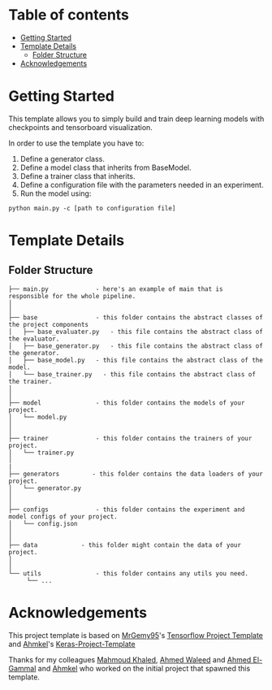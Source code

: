 # Table of contents

- [Getting Started](#getting-started)
- [Template Details](#template-details)
    - [Folder Structure](#folder-structure)
- [Acknowledgements](#acknowledgements)

# Getting Started
This template allows you to simply build and train deep learning models with checkpoints and tensorboard visualization.

In order to use the template you have to:
1. Define a generator class.
2. Define a model class that inherits from BaseModel.
3. Define a trainer class that inherits.
4. Define a configuration file with the parameters needed in an experiment.
5. Run the model using:
```shell
python main.py -c [path to configuration file]
```

# Template Details

## Folder Structure

```
├── main.py             - here's an example of main that is responsible for the whole pipeline.
│
│
├── base                - this folder contains the abstract classes of the project components
│   ├── base_evaluater.py   - this file contains the abstract class of the evaluator.
│   ├── base_generator.py   - this file contains the abstract class of the generator.
│   ├── base_model.py   - this file contains the abstract class of the model.
│   └── base_trainer.py   - this file contains the abstract class of the trainer.
│
│
├── model               - this folder contains the models of your project.
│   └── model.py
│
│
├── trainer             - this folder contains the trainers of your project.
│   └── trainer.py
│
|
├── generators         - this folder contains the data loaders of your project.
│   └── generator.py
│
│
├── configs             - this folder contains the experiment and model configs of your project.
│   └── config.json
│
│
├── data            - this folder might contain the data of your project.
│
│
└── utils               - this folder contains any utils you need.
     └── ...

```

# Acknowledgements
This project template is based on [MrGemy95](https://github.com/MrGemy95)'s 
[Tensorflow Project Template](https://github.com/MrGemy95/Tensorflow-Project-Template)
and [Ahmkel](https://github.com/Ahmkel)'s [Keras-Project-Template](https://github.com/Ahmkel/Keras-Project-Template)


Thanks for my colleagues [Mahmoud Khaled](https://github.com/MahmoudKhaledAli), 
[Ahmed Waleed](https://github.com/Rombux) and 
[Ahmed El-Gammal](https://github.com/AGammal) and
[Ahmkel](https://github.com/Ahmkel)
who worked on the initial project that spawned this template.
